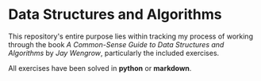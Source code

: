 # Data Structures and Algorithms
This repository's entire purpose lies within tracking my process of working through the book *A Common-Sense Guide to Data Structures and Algorithms* by *Jay Wengrow*, particularly the included exercises.  
  
All exercises have been solved in **python** or **markdown**.
